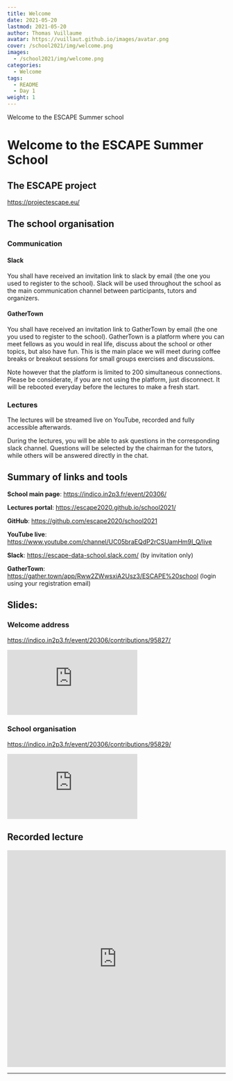 ```yaml
---
title: Welcome
date: 2021-05-20
lastmod: 2021-05-20
author: Thomas Vuillaume
avatar: https://vuillaut.github.io/images/avatar.png
cover: /school2021/img/welcome.png
images:
  - /school2021/img/welcome.png
categories:
  - Welcome
tags:
  - README
  - Day 1
weight: 1
---
```


Welcome to the ESCAPE Summer school

<!--more-->
<!---->

<!-- Dear instructor:
* The dates at the top of this markdown (.md) document will help order the classes in the portal.
Please, if you don't need to, do not change the one that is now.
* Take into account that there is a feature in the dates: if you use a date in the future, the class will be not visible in the portal until the date you have assigned.
* You can create dedicated folders if you need to.
* But if you simply need to add some pictures, you can use the folder ../static/img/ mentioned at the top as /school2021/img/
-->

<!---->

# Welcome to the ESCAPE Summer School


## The ESCAPE project

https://projectescape.eu/


## The school organisation

### Communication

#### Slack
You shall have received an invitation link to slack by email (the one you used to register to the school).
Slack will be used throughout the school as the main communication channel between participants, tutors and organizers.

#### GatherTown

You shall have received an invitation link to GatherTown by email (the one you used to register to the school).
GatherTown is a platform where you can meet fellows as you would in real life, discuss about the school or other topics, but also have fun.
This is the main place we will meet during coffee breaks or breakout sessions for small groups exercises and discussions.

Note however that the platform is limited to 200 simultaneous connections. Please be considerate, if you are not using the platform, just disconnect.
It will be rebooted everyday before the lectures to make a fresh start.

### Lectures
The lectures will be streamed live on YouTube, recorded and fully accessible afterwards.

During the lectures, you will be able to ask questions in the corresponding slack channel.
Questions will be selected by the chairman for the tutors, while others will be answered directly in the chat.


## Summary of links and tools

**School main page**: https://indico.in2p3.fr/event/20306/

**Lectures portal**: https://escape2020.github.io/school2021/

**GitHub**: https://github.com/escape2020/school2021

**YouTube live**: https://www.youtube.com/channel/UC05braEQdP2rCSUamHm9I_Q/live

**Slack**: https://escape-data-school.slack.com/ (by invitation only)

**GatherTown**: https://gather.town/app/Rww2ZWwsxiA2Usz3/ESCAPE%20school (login using your registration email)

## Slides:

### Welcome address

https://indico.in2p3.fr/event/20306/contributions/95827/

<object data="https://indico.in2p3.fr/event/20306/contributions/95827/attachments/64621/89714/20210607_ESCAPE_SCHOOL_INTRO.pdf" type="application/pdf" width="100%" height="550px">
    <embed src="https://indico.in2p3.fr/event/20306/contributions/95827/attachments/64621/89714/20210607_ESCAPE_SCHOOL_INTRO.pdf">    
    </embed>
</object>

### School organisation

https://indico.in2p3.fr/event/20306/contributions/95829/

<object data="https://indico.in2p3.fr/event/20306/contributions/95829/attachments/64622/89718/20210607_ESCAPE_SCHOOL_ORGA.pdf
" type="application/pdf" width="100%" height="550px">
    <embed src="https://indico.in2p3.fr/event/20306/contributions/95829/attachments/64622/89718/20210607_ESCAPE_SCHOOL_ORGA.pdf
">    
    </embed>
</object>

## Recorded lecture

<iframe width="100%" height="500" src="https://www.youtube.com/embed/TUrJ_IudVx8" title="YouTube video player" frameborder="0" allow="accelerometer; autoplay; clipboard-write; encrypted-media; gyroscope; picture-in-picture" allowfullscreen></iframe>


---

